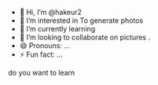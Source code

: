 - 👋 Hi, I’m @hakeur2
- 👀 I’m interested in To generate photos
- 🌱 I’m currently learning 
- 💞️ I’m looking to collaborate on pictures
  .
- 😄 Pronouns: ...
- ⚡ Fun fact: ...

<!---
hakeur2/hakeur2 is a ✨ special ✨ repository because its `README.md` (this file) appears on your GitHub profile.
You can click the Preview link to take a look at your changes.
--->
do you want to learn
